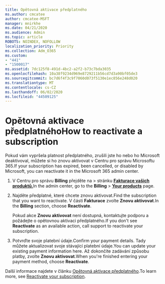 ```yaml
---
title: Opětovná aktivace předplatného
ms.author: cmcatee
author: cmcatee-MSFT
manager: mnirkhe
ms.date: 04/21/2020
ms.audience: Admin
ms.topic: article
ROBOTS: NOINDEX, NOFOLLOW
localization_priority: Priority
ms.collection: Adm_O365
ms.custom:
- "441"
- "1500017"
ms.assetid: 7dc125f8-491d-4bc2-a2f2-b73c7bda3035
ms.openlocfilehash: 10a38f9234d969e8729211b56cd7d3a90bf05de3
ms.sourcegitcommit: bc7d6f4f3c9f7060d073f5130e1ec856e248d020
ms.translationtype: MT
ms.contentlocale: cs-CZ
ms.lasthandoff: 06/02/2020
ms.locfileid: "44509125"
---
```

# <a name="how-to-reactivate-a-subscription"></a><span data-ttu-id="0396e-102">Opětovná aktivace předplatného</span><span class="sxs-lookup"><span data-stu-id="0396e-102">How to reactivate a subscription</span></span>

<span data-ttu-id="0396e-103">Pokud vám vypršela platnost předplatného, zrušili jste ho nebo ho Microsoft deaktivoval, můžete si ho znovu aktivovat v Centru pro správu Microsoftu 365.</span><span class="sxs-lookup"><span data-stu-id="0396e-103">If your subscription has expired, been cancelled, or disabled by Microsoft, you can reactivate it in the Microsoft 365 admin center.</span></span>
  
1. <span data-ttu-id="0396e-104">V Centru pro správu **Billing** přejděte na \> stránku **[Fakturace vašich produktů.](https://go.microsoft.com/fwlink/p/?linkid=842054)**</span><span class="sxs-lookup"><span data-stu-id="0396e-104">In the admin center, go to the **Billing** \> **[Your products](https://go.microsoft.com/fwlink/p/?linkid=842054)** page.</span></span>

2. <span data-ttu-id="0396e-105">Najděte předplatné, které chcete znovu aktivovat.</span><span class="sxs-lookup"><span data-stu-id="0396e-105">Find the subscription that you want to reactivate.</span></span> <span data-ttu-id="0396e-106">V části **Fakturace** zvolte **Znovu aktivovat**.</span><span class="sxs-lookup"><span data-stu-id="0396e-106">In the **Billing** section, choose **Reactivate**.</span></span>

    <span data-ttu-id="0396e-107">Pokud akce **Znovu aktivovat** není dostupná, kontaktujte podporu a požádejte o opětovnou aktivaci předplatného.</span><span class="sxs-lookup"><span data-stu-id="0396e-107">If you don't see **Reactivate** as an available action, call support to reactivate your subscription.</span></span>

3. <span data-ttu-id="0396e-108">Potvrďte svoje platební údaje.</span><span class="sxs-lookup"><span data-stu-id="0396e-108">Confirm your payment details.</span></span> <span data-ttu-id="0396e-109">Tady můžete aktualizovat svoje stávající platební údaje.</span><span class="sxs-lookup"><span data-stu-id="0396e-109">You can update your existing payment information here.</span></span> <span data-ttu-id="0396e-110">Až dokončíte zadávání způsobu platby, zvolte **Znovu aktivovat**.</span><span class="sxs-lookup"><span data-stu-id="0396e-110">When you're finished entering your payment method, choose **Reactivate**.</span></span>

<span data-ttu-id="0396e-111">Další informace najdete v článku [Opětovná aktivace předplatného](https://docs.microsoft.com/microsoft-365/commerce/subscriptions/reactivate-your-subscription).</span><span class="sxs-lookup"><span data-stu-id="0396e-111">To learn more, see [Reactivate your subscription](https://docs.microsoft.com/microsoft-365/commerce/subscriptions/reactivate-your-subscription).</span></span>